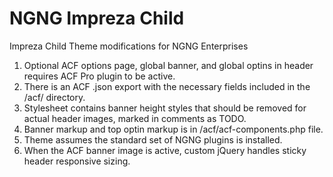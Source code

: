 # NGNG Impreza Child
Impreza Child Theme modifications for NGNG Enterprises


1. Optional ACF options page, global banner, and global optins in header requires ACF Pro plugin to be active.
2. There is an ACF .json export with the necessary fields included in the /acf/ directory.
3. Stylesheet contains banner height styles that should be removed for actual header images, marked in comments as TODO.
4. Banner markup and top optin markup is in /acf/acf-components.php file.
5. Theme assumes the standard set of NGNG plugins is installed.
6. When the ACF banner image is active, custom jQuery handles sticky header responsive sizing.
